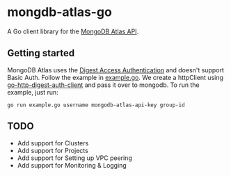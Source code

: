 # mongdb-atlas-go
A Go client library for the [MongoDB Atlas API](https://docs.atlas.mongodb.com/api/).

## Getting started
MongoDB Atlas uses the [Digest Access Authentication](https://tools.ietf.org/html/rfc2069) and doesn't support Basic Auth. Follow the example in [example.go](example.go). We create a httpClient using [go-http-digest-auth-client](https://github.com/xinsnake/go-http-digest-auth-client) and pass it over to mongodb. To run the example, just run:
```
go run example.go username mongodb-atlas-api-key group-id
```

## TODO
* Add support for Clusters
* Add support for Projects
* Add support for Setting up VPC peering
* Add support for Monitoring & Logging
